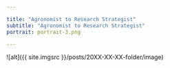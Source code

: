```yaml
---

title: "Agronomist to Research Strategist"
subtitle: "Agronomist to Research Strategist"
portrait: portrait-3.png

---
```


![alt]({{ site.imgsrc }}/posts/20XX-XX-XX-folder/image)